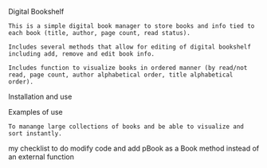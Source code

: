 Digital Bookshelf 

    This is a simple digital book manager to store books and info tied to each book (title, author, page count, read status). 

    Includes several methods that allow for editing of digital bookshelf including add, remove and edit book info. 

    Includes function to visualize books in ordered manner (by read/not read, page count, author alphabetical order, title alphabetical order). 

Installation and use



Examples of use

    To manange large collections of books and be able to visualize and sort instantly. 




my checklist to do 
    modify code and add pBook as a Book method instead of an external function 

